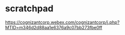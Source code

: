 # scratchpad

https://cognizantcorp.webex.com/cognizantcorp/j.php?MTID=m346d2d88aa1e6376a9c07bb273fbe0ff

